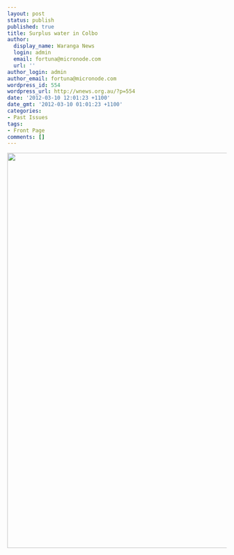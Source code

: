 ```yaml
---
layout: post
status: publish
published: true
title: Surplus water in Colbo
author:
  display_name: Waranga News
  login: admin
  email: fortuna@micronode.com
  url: ''
author_login: admin
author_email: fortuna@micronode.com
wordpress_id: 554
wordpress_url: http://wnews.org.au/?p=554
date: '2012-03-10 12:01:23 +1100'
date_gmt: '2012-03-10 01:01:23 +1100'
categories:
- Past Issues
tags:
- Front Page
comments: []
---
```

<p><a href="http://wnews.org.au/wp-content/uploads/2012/03/frontpage-20120308.pdf"><img class="alignnone size-full wp-image-551" title="Front Page - 8 March, 2012" src="http://wnews.org.au/wp-content/uploads/2012/03/frontpage-20120308.png" alt="" width="624" height="907" /></a></p>
